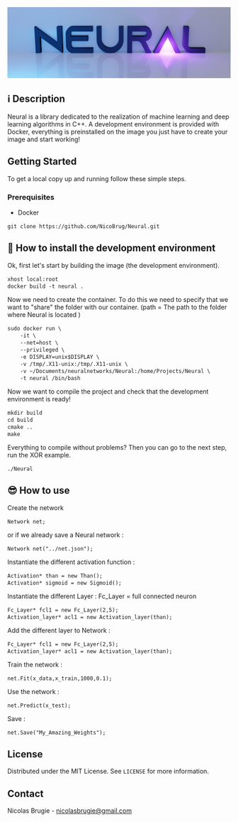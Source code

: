 
![Screenshot](pics/logo.png?raw=true )
## ℹ️️ Description
Neural is a library dedicated to the realization of machine learning and deep learning algorithms in C++. A development environment is provided with Docker, everything is preinstalled on the image you just have to create your image and start working!

## Getting Started
To get a local copy up and running follow these simple steps.
### Prerequisites
* Docker
```
git clone https://github.com/NicoBrug/Neural.git
```
## 🔧 How to install the development environment
Ok, first let's start by building the image (the development environment). 
```
xhost local:root
docker build -t neural .
```
Now we need to create the container. To do this we need to specify that we want to "share" the folder with our container. (path = The path to the folder where Neural is located )
```
sudo docker run \
    -it \
    --net=host \
    --privileged \
    -e DISPLAY=unix$DISPLAY \
    -v /tmp/.X11-unix:/tmp/.X11-unix \
    -v ~/Documents/neuralnetworks/Neural:/home/Projects/Neural \
    -t neural /bin/bash
```
Now we want to compile the project and check that the development environment is ready!
```
mkdir build
cd build
cmake ..
make
```
Everything to compile without problems? Then you can go to the next step, run the XOR example.
```
./Neural
```

## :sunglasses: How to use

Create the network
```
Network net; 
```
or if we already save a Neural network :
```
Network net("../net.json"); 
```
Instantiate the different activation function :
```
Activation* than = new Than();
Activation* sigmoid = new Sigmoid();
```
Instantiate the different Layer : Fc_Layer = full connected neuron
```
Fc_Layer* fcl1 = new Fc_Layer(2,5);
Activation_layer* acl1 = new Activation_layer(than);
```
Add the different layer to Network :
```
Fc_Layer* fcl1 = new Fc_Layer(2,5);
Activation_layer* acl1 = new Activation_layer(than);
```
Train the network : 
```
net.Fit(x_data,x_train,1000,0.1);
```
Use the network :
```
net.Predict(x_test);
```
Save :
```
net.Save("My_Amazing_Weights");
```

<!-- LICENSE -->
## License

Distributed under the MIT License. See `LICENSE` for more information.

<!-- CONTACT -->
## Contact
Nicolas Brugie - nicolasbrugie@gmail.com


